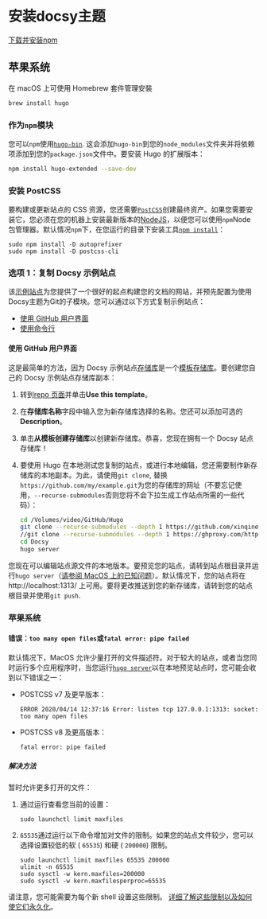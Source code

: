 # 安装docsy主题

[下载并安装npm](https://nodejs.org/en/)



## 苹果系统[ ](https://www.docsy.dev/docs/getting-started/#macos)

在 macOS 上可使用 Homebrew 套件管理安裝

```bash
brew install hugo
```

### 作为`npm`模块

您可以`npm`使用[`hugo-bin`](https://www.npmjs.com/package/hugo-bin). 这会添加`hugo-bin`到您的`node_modules`文件夹并将依赖项添加到您的`package.json`文件中。要安装 Hugo 的扩展版本：

```bash
npm install hugo-extended --save-dev
```

### 安装 PostCSS[ ](https://www.docsy.dev/docs/getting-started/#install-postcss)

要构建或更新站点的 CSS 资源，您还需要[`PostCSS`](https://postcss.org/)创建最终资产。如果您需要安装它，您必须在您的机器上安装最新版本的[NodeJS](https://nodejs.org/en/)，以便您可以使用`npm`Node 包管理器。默认情况`npm`下，在您运行的目录下安装工具[`npm install`](https://docs.npmjs.com/cli/v6/commands/npm-install#description)：

```
sudo npm install -D autoprefixer
sudo npm install -D postcss-cli
```

### 选项 1：复制 Docsy 示例站点

该[示例站点](https://example.docsy.dev/)为您提供了一个很好的起点构建您的文档的网站，并预先配置为使用Docsy主题为Git的子模块。您可以通过以下方式复制示例站点：

- [使用 GitHub 用户界面](https://www.docsy.dev/docs/getting-started/#using-the-github-ui)
- [使用命令行](https://www.docsy.dev/docs/getting-started/#using-the-command-line)

#### 使用 GitHub 用户界面

这是最简单的方法，因为 Docsy 示例站点[存储库](https://github.blog/2019-06-06-generate-new-repositories-with-repository-templates/)是一个[模板存储库](https://github.blog/2019-06-06-generate-new-repositories-with-repository-templates/)。要创建您自己的 Docsy 示例站点存储库副本：

1. 转到[repo 页面](https://github.com/google/docsy-example)并单击**Use this template**。

2. 在**存储库名称**字段中输入您为新存储库选择的名称。您还可以添加可选的**Description**。

3. 单击**从模板创建存储库**以创建新存储库。恭喜，您现在拥有一个 Docsy 站点存储库！

4. 要使用 Hugo 在本地测试您复制的站点，或进行本地编辑，您还需要制作新存储库的本地副本。为此，请使用`git clone`, 替换`https://github.com/my/example.git`为您的存储库的网址（不要忘记使用，`--recurse-submodules`否则您将不会下拉生成工作站点所需的一些代码）：

   ```bash
   cd /Volumes/video/GitHub/Hugo
   git clone --recurse-submodules --depth 1 https://github.com/xinqinew/Docsy.git
   //git clone --recurse-submodules --depth 1 https://ghproxy.com/https://github.com/xinqinew/Docsy.git
   cd Docsy
   hugo server
   ```

您现在可以编辑站点源文件的本地版本。要预览您的站点，请转到站点根目录并运行`hugo server`（[请参阅 MacOS 上的已知问题](https://www.docsy.dev/docs/getting-started/#known-issues)）。默认情况下，您的站点将在 http://localhost:1313/ 上可用。要将更改推送到您的新存储库，请转到您的站点根目录并使用`git push`.



### 苹果系统

#### 错误：`too many open files`或`fatal error: pipe failed`

默认情况下，MacOS 允许少量打开的文件描述符。对于较大的站点，或者当您同时运行多个应用程序时，当您运行[`hugo server`](https://gohugo.io/commands/hugo_server/)以在本地预览站点时，您可能会收到以下错误之一：

- POSTCSS v7 及更早版本：

  ```
  ERROR 2020/04/14 12:37:16 Error: listen tcp 127.0.0.1:1313: socket: too many open files
  ```

- POSTCSS v8 及更高版本：

  ```
  fatal error: pipe failed
  ```

##### 解决方法

暂时允许更多打开的文件：

1. 通过运行查看您当前的设置：

   ```
   sudo launchctl limit maxfiles
   ```

2. `65535`通过运行以下命令增加对文件的限制。如果您的站点文件较少，您可以选择设置较低的软 ( `65535`) 和硬 ( `200000`) 限制。

   ```shell
   sudo launchctl limit maxfiles 65535 200000
   ulimit -n 65535
   sudo sysctl -w kern.maxfiles=200000
   sudo sysctl -w kern.maxfilesperproc=65535
   ```

请注意，您可能需要为每个新 shell 设置这些限制。 [详细了解这些限制以及如何使它们永久化](https://www.google.com/search?q=mac+os+launchctl+limit+maxfiles+site%3Aapple.stackexchange.com&oq=mac+os+launchctl+limit+maxfiles+site%3Aapple.stackexchange.com)。

